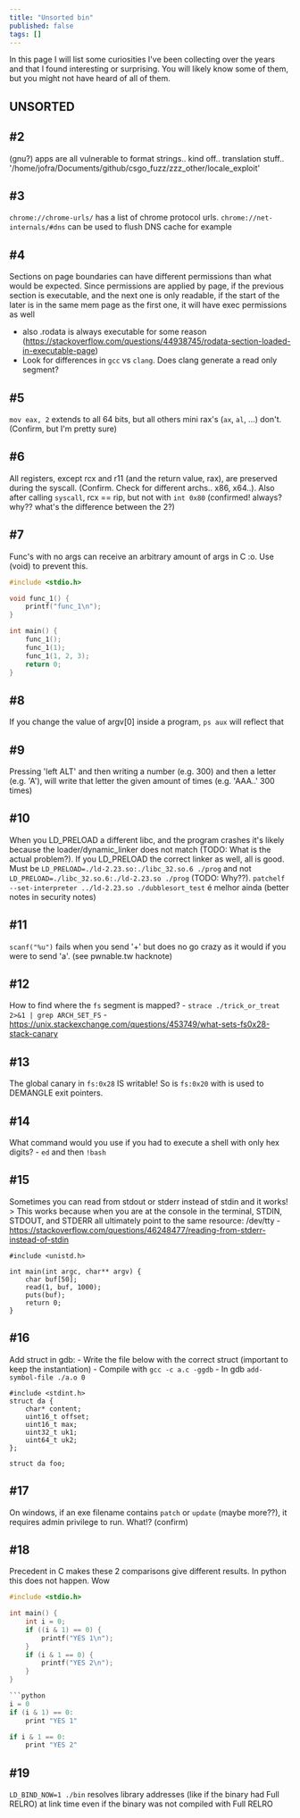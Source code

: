 ```yaml
---
title: "Unsorted bin"
published: false
tags: []
---
```


In this page I will list some curiosities I've been collecting over the years and that I found interesting or surprising. You will likely know some of them, but you might not have heard of all of them.

## UNSORTED
## #2
(gnu?) apps are all vulnerable to format strings.. kind off.. translation stuff.. '/home/jofra/Documents/github/csgo_fuzz/zzz_other/locale_exploit'


## #3
`chrome://chrome-urls/` has a list of chrome protocol urls.  `chrome://net-internals/#dns` can be used to flush DNS cache for example

## #4
Sections on page boundaries can have different permissions than what would be expected. Since permissions are applied by page, if the previous section is executable, and the next one is only readable, if the start of the later is in the same mem page as the first one, it will have exec permissions as well
   - also .rodata is always executable for some reason (https://stackoverflow.com/questions/44938745/rodata-section-loaded-in-executable-page)
   - Look for differences in `gcc` vs `clang`. Does clang generate a read only segment?

## #5
`mov eax, 2` extends to all 64 bits, but all others mini rax's (`ax`, `al`, ...) don't. (Confirm, but I'm pretty sure)

## #6
All registers, except rcx and r11 (and the return value, rax), are preserved during the syscall. (Confirm. Check for different archs.. x86, x64..). Also after calling `syscall`, rcx == rip, but not with `int 0x80` (confirmed! always? why?? what's the difference between the 2?)

## #7
Func's with no args can receive an arbitrary amount of args in C :o. Use (void) to prevent this.

```C
#include <stdio.h>

void func_1() {
    printf("func_1\n");
}

int main() {
    func_1();
    func_1(1);
    func_1(1, 2, 3);
    return 0;
}
```

## #8
If you change the value of argv[0] inside a program, `ps aux` will reflect that

## #9
Pressing 'left ALT' and then writing a number (e.g. 300) and then a letter (e.g. 'A'), will write that letter the given amount of times (e.g. 'AAA..' 300 times)

## #10
When you LD_PRELOAD a different libc, and the program crashes it's likely because the loader/dynamic_linker does not match (TODO: What is the actual problem?). If you LD_PRELOAD the correct linker as well, all is good. Must be `LD_PRELOAD=./ld-2.23.so:./libc_32.so.6 ./prog` and not `LD_PRELOAD=./libc_32.so.6:./ld-2.23.so ./prog` (TODO: Why??). `patchelf --set-interpreter ../ld-2.23.so ./dubblesort_test` é melhor ainda (better notes in security notes)

## #11
`scanf("%u")` fails when you send '+' but does no go crazy as it would if you were to send 'a'. (see pwnable.tw hacknote)

## #12
How to find where the `fs` segment is mapped?
    - `strace ./trick_or_treat 2>&1 | grep ARCH_SET_FS`
    - https://unix.stackexchange.com/questions/453749/what-sets-fs0x28-stack-canary

## #13
The global canary in `fs:0x28` IS writable! So is `fs:0x20` with is used to DEMANGLE exit pointers.

## #14
What command would you use if you had to execute a shell with only hex digits?
    - `ed` and then `!bash`

## #15
Sometimes you can read from stdout or stderr instead of stdin and it works!
    > This works because when you are at the console in the terminal, STDIN, STDOUT, and STDERR all ultimately point to the same resource: /dev/tty
    - https://stackoverflow.com/questions/46248477/reading-from-stderr-instead-of-stdin

```
#include <unistd.h>

int main(int argc, char** argv) {
    char buf[50];
    read(1, buf, 1000);
    puts(buf);
    return 0;
}
```

## #16
Add struct in gdb:
    - Write the file below with the correct struct (important to keep the instantiation)
    - Compile with `gcc -c a.c -ggdb`
    - In gdb `add-symbol-file ./a.o 0`

```
#include <stdint.h>
struct da {
	char* content;
	uint16_t offset;
	uint16_t max;
	uint32_t uk1;
	uint64_t uk2;
};
​
struct da foo;
```

## #17
On windows, if an exe filename contains `patch` or `update` (maybe more??), it requires admin privilege to run. What!? (confirm)

## #18
Precedent in C makes these 2 comparisons give different results. In python this does not happen. Wow

```C
#include <stdio.h>

int main() {
    int i = 0;
    if ((i & 1) == 0) {
        printf("YES 1\n");
    }
    if (i & 1 == 0) {
        printf("YES 2\n");
    }
}

```python
i = 0
if (i & 1) == 0:
    print "YES 1"

if i & 1 == 0:
    print "YES 2"
```

## #19
`LD_BIND_NOW=1 ./bin` resolves library addresses (like if the binary had Full RELRO) at link time even if the binary was not compiled with Full RELRO
